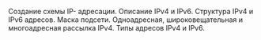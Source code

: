 Создание схемы IP- адресации. Описание IPv4 и IPv6. Структура IPv4 и IPv6 адресов. Маска подсети. Одноадресная, широковещательная и многоадресная рассылка IPv4. Типы адресов IPv4 и IPv6.